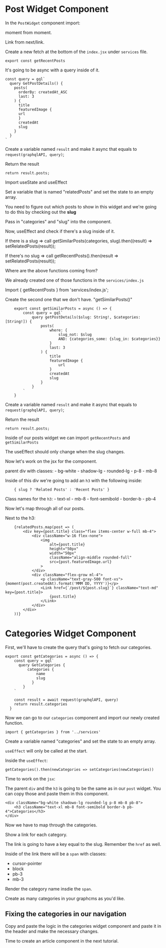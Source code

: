 # Post Widget Component

In the `PostWidget` component import:

moment from moment.

Link from next/link.

Create a new fetch at the bottom of the `index.jsx` under `services` file.

`export const getRecentPosts` 

It's going to be async with a query inside of it.

    const query = gql`
      query GetPostDetails() {
        posts(
          orderBy: createdAt_ASC
          last: 3
        ) {
          title
          featuredImage {
          url
          }
          createdAt
          slug
        }
      }
    `
Create a variable named `result` and make it async that equals to `request(graphqlAPI, query)`;

Return the result
    
    return result.posts;

Import useState and useEffect

Set a variable that is named "relatedPosts" and set the state to an empty array.

You need to figure out which posts to show in this widget and we're going to do this by checking out the **slug**

Pass in "categories" and "slug" into the component.

Now, useEffect and check if there's a slug inside of it. 

If there is a slug => call getSimilarPosts(categories, slug).then((result) => setRelatedPosts(result));

If there's no slug => call getRecentPosts().then(result => setRelatedPosts(result));

Where are the above functions coming from?

We already created one of those functions in the `services/index.js`

Import { getRecentPosts } from 'services/index.js';

Create the second one that we don't have. "getSimilarPosts()"

        export const getSimilarPosts = async () => {
            const query = gql`
                query getPostDetails($slug: String!, $categories: [String!]) {
                    posts(
                        where: {
                            slug_not: $slug
                            AND: {categories_some: {slug_in: $categories}}
                        }
                        last: 3
                    ) {
                        title
                        featuredImage {
                            url
                        }
                        createdAt
                        slug
                    }
                }
            `
        }

Create a variable named `result` and make it async that equals to `request(graphqlAPI, query)`;

Return the result
    
    return result.posts;
    
Inside of our posts widget we can import `getRecentPosts` and `getSimilarPosts`

The useEffect should only change when the slug changes.

Now let's work on the jsx for the component.

parent div with classes:
    - bg-white
    - shadow-lg
    - rounded-lg
    - p-8
    - mb-8

Inside of this div we're going to add an `h3` with the following inside:
        
        { slug ? 'Related Posts' : 'Recent Posts' }

Class names for the `h3`:
    - text-xl
    - mb-8
    - font-semibold
    - border-b
    - pb-4

Now let's map through all of our posts.

Next to the h3:
        
        {relatedPosts.map(post => (
            <div key={post.title} class="flex items-center w-full mb-4">
                <div className="w-16 flex-none">
                    <img
                        alt={post.title}
                        height="50px"
                        width="50px"
                        className="align-middle rounded-full"
                        src={post.featuredImage.url}
                    >
                </div>
                <div className="flex-grow ml-4">
                    <p className="text-gray-500 font-xs">{moment(post.createdAt).format('MMM DD, YYYY')}</p>
                    <Link href={`/post/${post.slug}`} className="text-md" key={post.title}>
                        {post.title}
                    </Link>
                </div>
            </div>
        ))}

# Categories Widget Component

First, we'll have to create the query that's going to fetch our categories.

```
export const getCategories = async () => {
    const query = gql`
      query GetCategories {
          categories {
              name
              slug
            }
        }
    `

    const result = await request(graphqlAPI, query)
    return result.categories
  }
```

Now we can go to our `categories` component and import our newly created function.

```
import { getCategories } from '../services'
```

Create a variable named "categories" and set the state to an empty array.

`useEffect` will only be called at the start.

Inside the `useEffect`:

```
getCategories().then(newCategories => setCategories(newCategories))
```

Time to work on the `jsx`:

The parent `div` and the `h3` is going to be the same as in our `post` widget. You can copy those and paste them in this component.

```
<div className="bg-white shadowo-lg rounded-lg p-8 mb-8 pb-8">
    <h3 className="text-xl mb-8 font-semibold border-b pb-4">Categories</h3>
</div>
```

Now we have to map through the categories.

Show a link for each category.

The link is going to have a key equal to the slug. Remember the `href` as well.

Inside of the link there will be a `span` with classes:
- cursor-pointer
- block
- pb-3
- mb-3

Render the category name insdie the `span`.

Create as many categories in your graphcms as you'd like.

## Fixing the categories in our navigation

Copy and paste the logic in the categories widget component and paste it in the header and make the necessary changes.

Time to create an article component in the next tutorial.


